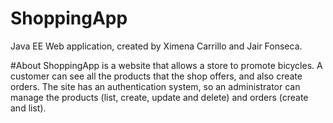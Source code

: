 ﻿# ShoppingApp
Java EE Web application, created by Ximena Carrillo and Jair Fonseca.

#About
ShoppingApp is a website that allows a store to promote bicycles. A customer can see all the products that the shop offers, and also create orders.
The site has an authentication system, so an administrator can manage the products (list, create, update and delete) and orders (create and list).

